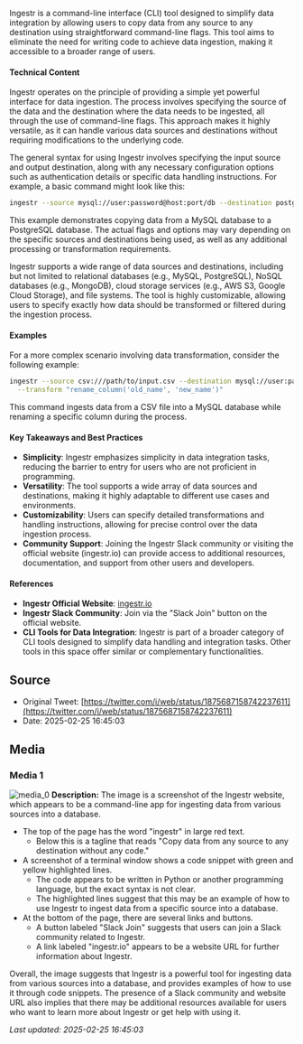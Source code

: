 Ingestr is a command-line interface (CLI) tool designed to simplify data integration by allowing users to copy data from any source to any destination using straightforward command-line flags. This tool aims to eliminate the need for writing code to achieve data ingestion, making it accessible to a broader range of users.

#### Technical Content
Ingestr operates on the principle of providing a simple yet powerful interface for data ingestion. The process involves specifying the source of the data and the destination where the data needs to be ingested, all through the use of command-line flags. This approach makes it highly versatile, as it can handle various data sources and destinations without requiring modifications to the underlying code.

The general syntax for using Ingestr involves specifying the input source and output destination, along with any necessary configuration options such as authentication details or specific data handling instructions. For example, a basic command might look like this:
```bash
ingestr --source mysql://user:password@host:port/db --destination postgres://user:password@host:port/db
```
This example demonstrates copying data from a MySQL database to a PostgreSQL database. The actual flags and options may vary depending on the specific sources and destinations being used, as well as any additional processing or transformation requirements.

Ingestr supports a wide range of data sources and destinations, including but not limited to relational databases (e.g., MySQL, PostgreSQL), NoSQL databases (e.g., MongoDB), cloud storage services (e.g., AWS S3, Google Cloud Storage), and file systems. The tool is highly customizable, allowing users to specify exactly how data should be transformed or filtered during the ingestion process.

#### Examples
For a more complex scenario involving data transformation, consider the following example:
```bash
ingestr --source csv:///path/to/input.csv --destination mysql://user:password@host:port/db \
  --transform "rename_column('old_name', 'new_name')"
```
This command ingests data from a CSV file into a MySQL database while renaming a specific column during the process.

#### Key Takeaways and Best Practices
- **Simplicity**: Ingestr emphasizes simplicity in data integration tasks, reducing the barrier to entry for users who are not proficient in programming.
- **Versatility**: The tool supports a wide array of data sources and destinations, making it highly adaptable to different use cases and environments.
- **Customizability**: Users can specify detailed transformations and handling instructions, allowing for precise control over the data ingestion process.
- **Community Support**: Joining the Ingestr Slack community or visiting the official website (ingestr.io) can provide access to additional resources, documentation, and support from other users and developers.

#### References
- **Ingestr Official Website**: [ingestr.io](http://ingestr.io)
- **Ingestr Slack Community**: Join via the "Slack Join" button on the official website.
- **CLI Tools for Data Integration**: Ingestr is part of a broader category of CLI tools designed to simplify data handling and integration tasks. Other tools in this space offer similar or complementary functionalities.
## Source

- Original Tweet: [https://twitter.com/i/web/status/1875687158742237611](https://twitter.com/i/web/status/1875687158742237611)
- Date: 2025-02-25 16:45:03


## Media

### Media 1
![media_0](./media_0.jpg)
**Description:** The image is a screenshot of the Ingestr website, which appears to be a command-line app for ingesting data from various sources into a database.

* The top of the page has the word "ingestr" in large red text.
	+ Below this is a tagline that reads "Copy data from any source to any destination without any code."
* A screenshot of a terminal window shows a code snippet with green and yellow highlighted lines.
	+ The code appears to be written in Python or another programming language, but the exact syntax is not clear.
	+ The highlighted lines suggest that this may be an example of how to use Ingestr to ingest data from a specific source into a database.
* At the bottom of the page, there are several links and buttons.
	+ A button labeled "Slack Join" suggests that users can join a Slack community related to Ingestr.
	+ A link labeled "ingestr.io" appears to be a website URL for further information about Ingestr.

Overall, the image suggests that Ingestr is a powerful tool for ingesting data from various sources into a database, and provides examples of how to use it through code snippets. The presence of a Slack community and website URL also implies that there may be additional resources available for users who want to learn more about Ingestr or get help with using it.

*Last updated: 2025-02-25 16:45:03*